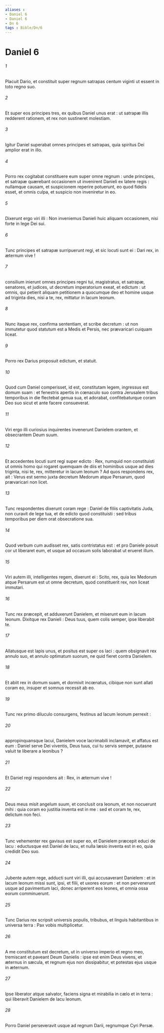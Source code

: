 ```yaml
---
aliases : 
- Daniel 6
- Daniel 6
- Dn 6
tags : Bible/Dn/6
---
```


# Daniel 6

###### 1
Placuit Dario, et constituit super regnum satrapas centum viginti ut essent in toto regno suo.
###### 2
Et super eos principes tres, ex quibus Daniel unus erat : ut satrapæ illis redderent rationem, et rex non sustineret molestiam.
###### 3
Igitur Daniel superabat omnes principes et satrapas, quia spiritus Dei amplior erat in illo.
###### 4
Porro rex cogitabat constituere eum super omne regnum : unde principes, et satrapæ quærebant occasionem ut invenirent Danieli ex latere regis : nullamque causam, et suspicionem reperire potuerunt, eo quod fidelis esset, et omnis culpa, et suspicio non inveniretur in eo.
###### 5
Dixerunt ergo viri illi : Non inveniemus Danieli huic aliquam occasionem, nisi forte in lege Dei sui.
###### 6
Tunc principes et satrapæ surripuerunt regi, et sic locuti sunt ei : Dari rex, in æternum vive !
###### 7
consilium inierunt omnes principes regni tui, magistratus, et satrapæ, senatores, et judices, ut decretum imperatorium exeat, et edictum : ut omnis, qui petierit aliquam petitionem a quocumque deo et homine usque ad triginta dies, nisi a te, rex, mittatur in lacum leonum.
###### 8
Nunc itaque rex, confirma sententiam, et scribe decretum : ut non immutetur quod statutum est a Medis et Persis, nec prævaricari cuiquam liceat.
###### 9
Porro rex Darius proposuit edictum, et statuit.
###### 10
Quod cum Daniel comperisset, id est, constitutam legem, ingressus est domum suam : et fenestris apertis in cœnaculo suo contra Jerusalem tribus temporibus in die flectebat genua sua, et adorabat, confitebaturque coram Deo suo sicut et ante facere consueverat.
###### 11
Viri ergo illi curiosius inquirentes invenerunt Danielem orantem, et obsecrantem Deum suum.
###### 12
Et accedentes locuti sunt regi super edicto : Rex, numquid non constituisti ut omnis homo qui rogaret quemquam de diis et hominibus usque ad dies triginta, nisi te, rex, mitteretur in lacum leonum ? Ad quos respondens rex, ait : Verus est sermo juxta decretum Medorum atque Persarum, quod prævaricari non licet.
###### 13
Tunc respondentes dixerunt coram rege : Daniel de filiis captivitatis Juda, non curavit de lege tua, et de edicto quod constituisti : sed tribus temporibus per diem orat obsecratione sua.
###### 14
Quod verbum cum audisset rex, satis contristatus est : et pro Daniele posuit cor ut liberaret eum, et usque ad occasum solis laborabat ut erueret illum.
###### 15
Viri autem illi, intelligentes regem, dixerunt ei : Scito, rex, quia lex Medorum atque Persarum est ut omne decretum, quod constituerit rex, non liceat immutari.
###### 16
Tunc rex præcepit, et adduxerunt Danielem, et miserunt eum in lacum leonum. Dixitque rex Danieli : Deus tuus, quem colis semper, ipse liberabit te.
###### 17
Allatusque est lapis unus, et positus est super os laci : quem obsignavit rex annulo suo, et annulo optimatum suorum, ne quid fieret contra Danielem.
###### 18
Et abiit rex in domum suam, et dormivit incœnatus, cibique non sunt allati coram eo, insuper et somnus recessit ab eo.
###### 19
Tunc rex primo diluculo consurgens, festinus ad lacum leonum perrexit :
###### 20
appropinquansque lacui, Danielem voce lacrimabili inclamavit, et affatus est eum : Daniel serve Dei viventis, Deus tuus, cui tu servis semper, putasne valuit te liberare a leonibus ?
###### 21
Et Daniel regi respondens ait : Rex, in æternum vive !
###### 22
Deus meus misit angelum suum, et conclusit ora leonum, et non nocuerunt mihi : quia coram eo justitia inventa est in me : sed et coram te, rex, delictum non feci.
###### 23
Tunc vehementer rex gavisus est super eo, et Danielem præcepit educi de lacu : eductusque est Daniel de lacu, et nulla læsio inventa est in eo, quia credidit Deo suo.
###### 24
Jubente autem rege, adducti sunt viri illi, qui accusaverant Danielem : et in lacum leonum missi sunt, ipsi, et filii, et uxores eorum : et non pervenerunt usque ad pavimentum laci, donec arriperent eos leones, et omnia ossa eorum comminuerunt.
###### 25
Tunc Darius rex scripsit universis populis, tribubus, et linguis habitantibus in universa terra : Pax vobis multiplicetur.
###### 26
A me constitutum est decretum, ut in universo imperio et regno meo, tremiscant et paveant Deum Danielis : ipse est enim Deus vivens, et æternus in sæcula, et regnum ejus non dissipabitur, et potestas ejus usque in æternum.
###### 27
Ipse liberator atque salvator, faciens signa et mirabilia in cælo et in terra : qui liberavit Danielem de lacu leonum.
###### 28
Porro Daniel perseveravit usque ad regnum Darii, regnumque Cyri Persæ.

